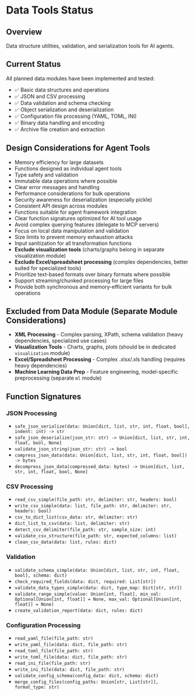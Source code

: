 # Data Tools Status

## Overview
Data structure utilities, validation, and serialization tools for AI agents.

## Current Status
All planned data modules have been implemented and tested:
- ✅ Basic data structures and operations
- ✅ JSON and CSV processing
- ✅ Data validation and schema checking
- ✅ Object serialization and deserialization
- ✅ Configuration file processing (YAML, TOML, INI)
- ✅ Binary data handling and encoding
- ✅ Archive file creation and extraction

## Design Considerations for Agent Tools
- Memory efficiency for large datasets
- Functions designed as individual agent tools
- Type safety and validation
- Immutable data operations where possible
- Clear error messages and handling
- Performance considerations for bulk operations
- Security awareness for deserialization (especially pickle)
- Consistent API design across modules
- Functions suitable for agent framework integration
- Clear function signatures optimized for AI tool usage
- Avoid complex querying features (delegate to MCP servers)
- Focus on local data manipulation and validation
- Size limits to prevent memory exhaustion attacks
- Input sanitization for all transformation functions
- **Exclude visualization tools** (charts/graphs belong in separate visualization module)
- **Exclude Excel/spreadsheet processing** (complex dependencies, better suited for specialized tools)
- Prioritize text-based formats over binary formats where possible
- Support streaming/chunked processing for large files
- Provide both synchronous and memory-efficient variants for bulk operations

## Excluded from Data Module (Separate Module Considerations)
- **XML Processing** - Complex parsing, XPath, schema validation (heavy dependencies, specialized use cases)
- **Visualization Tools** - Charts, graphs, plots (should be in dedicated `visualization` module)
- **Excel/Spreadsheet Processing** - Complex .xlsx/.xls handling (requires heavy dependencies)
- **Machine Learning Data Prep** - Feature engineering, model-specific preprocessing (separate `ml` module)

## Function Signatures

### JSON Processing
- `safe_json_serialize(data: Union[dict, list, str, int, float, bool], indent: int) -> str`
- `safe_json_deserialize(json_str: str) -> Union[dict, list, str, int, float, bool, None]`
- `validate_json_string(json_str: str) -> bool`
- `compress_json_data(data: Union[dict, list, str, int, float, bool]) -> bytes`
- `decompress_json_data(compressed_data: bytes) -> Union[dict, list, str, int, float, bool, None]`

### CSV Processing
- `read_csv_simple(file_path: str, delimiter: str, headers: bool)`
- `write_csv_simple(data: list, file_path: str, delimiter: str, headers: bool)`
- `csv_to_dict_list(csv_data: str, delimiter: str)`
- `dict_list_to_csv(data: list, delimiter: str)`
- `detect_csv_delimiter(file_path: str, sample_size: int)`
- `validate_csv_structure(file_path: str, expected_columns: list)`
- `clean_csv_data(data: list, rules: dict)`


### Validation
- `validate_schema_simple(data: Union[dict, list, str, int, float, bool], schema: dict)`
- `check_required_fields(data: dict, required: List[str])`
- `validate_data_types_simple(data: dict, type_map: Dict[str, str])`
- `validate_range_simple(value: Union[int, float], min_val: Optional[Union[int, float]] = None, max_val: Optional[Union[int, float]] = None)`
- `create_validation_report(data: dict, rules: dict)`

### Configuration Processing
- `read_yaml_file(file_path: str)`
- `write_yaml_file(data: dict, file_path: str)`
- `read_toml_file(file_path: str)`
- `write_toml_file(data: dict, file_path: str)`
- `read_ini_file(file_path: str)`
- `write_ini_file(data: dict, file_path: str)`
- `validate_config_schema(config_data: dict, schema: dict)`
- `merge_config_files(config_paths: Union[str, List[str]], format_type: str)`
